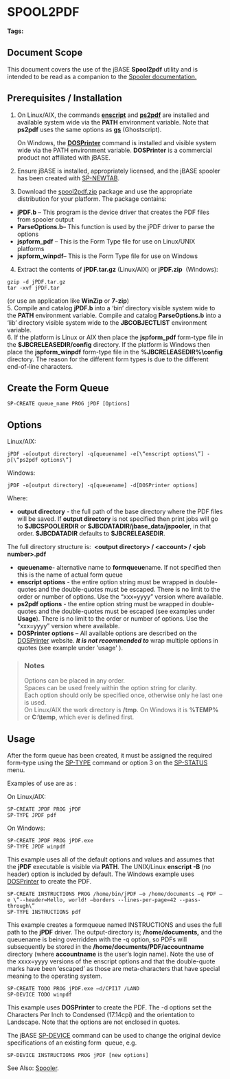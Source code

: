 # SPOOL2PDF

<PageHeader />

**Tags:**
<badge text='spooler' vertical='middle' />
<badge text='spooltopdf' vertical='middle' />
<badge text='pdfspooler' vertical='middle' />
<badge text='spool2pdf' vertical='middle' />
<badge text='pdf' vertical='middle' />
<badge text='jpdf' vertical='middle' />

## Document Scope

This document covers the use of the jBASE **Spool2pdf** utility and is intended to be read as a companion to the [Spooler documentation.](./..)

## Prerequisites / Installation

1. On Linux/AIX, the commands [**enscript**](http://linux.die.net/man/1/enscript) and [**ps2pdf**](http://linux.die.net/man/1/ps2pdf) are installed and available system wide via the **PATH** environment variable. Note that **ps2pdf** uses the same options as [**gs**](http://linux.die.net/man/1/gs) (Ghostscript).

    On Windows, the [**DOSPrinter**](http://www.dosprinter.net/) command is installed and visible system wide via the PATH environment variable. **DOSPrinter** is a commercial product not affiliated with jBASE.  
2. Ensure jBASE is installed, appropriately licensed, and the jBASE spooler has been created with [SP-NEWTAB](./../sp-newtab).
3. Download the [spool2pdf.zip](https://github.com/zumasys/docs/releases/download/v0.5/spool2pdf.zip) package and use the appropriate distribution for your platform. The package contains:

- **jPDF.b** – This program is the device driver that creates the PDF files from spooler output
- **ParseOptions.b**– This function is used by the jPDF driver to parse the options
- **jspform\_pdf** – This is the Form Type file for use on Linux/UNIX platforms
- **jspform\_winpdf**– This is the Form Type file for use on Windows  

4. Extract the contents of **jPDF.tar.gz** (Linux/AIX) or **jPDF.zip**  (Windows):

```
gzip -d jPDF.tar.gz
tar -xvf jPDF.tar
```

(or use an application like **WinZip** or **7-zip**)  
5. Compile and catalog **jPDF.b** into a ‘bin’ directory visible system wide to the **PATH** environment variable. Compile and catalog **ParseOptions.b** into a ‘lib’ directory visible system wide to the **JBCOBJECTLIST** environment variable.  
6. If the platform is Linux or AIX then place the **jspform\_pdf** form-type file in the **$JBCRELEASEDIR/config** directory. If the platform is Windows then place the **jspform\_winpdf** form-type file in the **%JBCRELEASEDIR%\config** directory. The reason for the different form types is due to the different end-of-line characters.

## Create the Form Queue

```
SP-CREATE queue_name PROG jPDF [Options]
```

## Options

Linux/AIX:

```
jPDF -o[output directory] -q[queuename] -e[\“enscript options\”] -p[\“ps2pdf options\”]
```

Windows:

```
jPDF -o[output directory] -q[queuename] -d[DOSPrinter options]
```

Where:

- **output directory** - the full path of the base directory where the PDF files will be saved. If **output directory** is not specified then print jobs will go to **\$JBCSPOOLERDIR** or **\$JBCDATADIR/jbase\_data/jspooler**, in that order. **\$JBCDATADIR** defaults to **\$JBCRELEASEDIR**.

The full directory structure is:  **&lt;output directory&gt; / &lt;account&gt; / &lt;job number&gt;.pdf**

- **queuename**- alternative name to **formqueue**name. If not specified then this is the name of actual form queue
- **enscript options** - the entire option string must be wrapped in double-quotes and the double-quotes must be escaped. There is no limit to the order or number of options. Use the “xxx=yyyy” version where available.
- **ps2pdf options** - the entire option string must be wrapped in double-quotes and the double-quotes must be escaped (see examples under **Usage**). There is no limit to the order or number of options. Use the “xxx=yyyy” version where available.
- **DOSPrinter options** – All available options are described on the [DOSPrinter](http://www.dosprinter.net/) website. ***It is not recommended to*** wrap multiple options in quotes (see example under 'usage' ).

> ### Notes
>
> Options can be placed in any order.  
> Spaces can be used freely within the option string for clarity.  
> Each option should only be specified once, otherwise only he last one is used.  
> On Linux/AIX the work directory is **/tmp**. On Windows it is **%TEMP%** or **C:\temp**, which ever is defined first.

## Usage

After the form queue has been created, it must be assigned the required form-type using the [SP-TYPE](./../sp-type) command or option 3 on the [SP-STATUS](./../sp-status) menu.

Examples of use are as :

On Linux/AIX:

```
SP-CREATE JPDF PROG jPDF
SP-TYPE JPDF pdf
```

On Windows:

```
SP-CREATE JPDF PROG jPDF.exe
SP-TYPE JPDF winpdf
```

This example uses all of the default options and values and assumes that the **jPDF** executable is visible via **PATH**. The UNIX/Linux **enscript -B** (no header) option is included by default. The Windows example uses [DOSPrinter](http://www.dosprinter.net/) to create the PDF.

```
SP-CREATE INSTRUCTIONS PROG /home/bin/jPDF –o /home/documents –q PDF –e \”--header=Hello, world! –borders --lines-per-page=42 --pass-through\”
SP-TYPE INSTRUCTIONS pdf
```

This example creates a formqueue named INSTRUCTIONS and uses the full path to the **jPDF** driver. The output-directory is; **/home/documents,** and the queuename is being overridden with the -q option, so PDFs will subsequently be stored in the **/home/documents/PDF/accountname** directory (where **accountname** is the user’s login name). Note the use of the xxxx=yyyy versions of the enscript options and that the double-quote marks have been ‘escaped’ as those are meta-characters that have special meaning to the operating system.

```
SP-CREATE TODO PROG jPDF.exe –d/CPI17 /LAND
SP-DEVICE TODO winpdf
```

This example uses **DOSPrinter** to create the PDF. The -d options set the Characters Per Inch to Condensed (17.14cpi) and the orientation to Landscape. Note that the options are not enclosed in quotes.

The jBASE [SP-DEVICE](./../sp-device) command can be used to change the original device specifications of an existing form  queue, e.g.

```
SP-DEVICE INSTRUCTIONS PROG jPDF [new options]
```

See Also: [Spooler](./../jbase-spooler).

<PageFooter />
